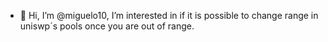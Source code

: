 - 👋 Hi, I’m @miguelo10, I’m interested in if it is possible to change range in uniswp´s pools once you are out of range.
